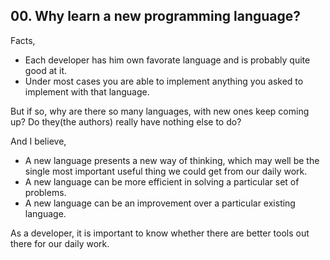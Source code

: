 ## 00. Why learn a new programming language?
Facts,
- Each developer has him own favorate language and is probably quite good at it.
- Under most cases you are able to implement anything you asked to implement with that language.

But if so, why are there so many languages, with new ones keep coming up? Do they(the authors) really have nothing else to do?

And I believe,
- A new language presents a new way of thinking, which may well be the single most important useful thing we could get from our daily work.
- A new language can be more efficient in solving a particular set of problems.
- A new language can be an improvement over a particular existing language.

As a developer, it is important to know whether there are better tools out there for our daily work.
